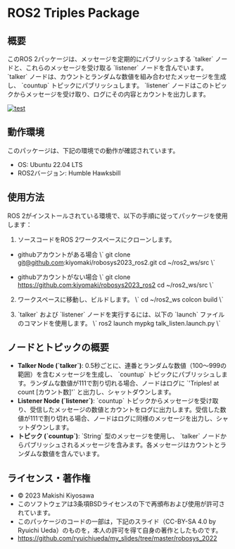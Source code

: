 # ROS2 Triples Package

## 概要
このROS 2パッケージは、メッセージを定期的にパブリッシュする \`talker\` ノードと、これらのメッセージを受け取る \`listener\` ノードを含んでいます。 \`talker\` ノードは、カウントとランダムな数値を組み合わせたメッセージを生成し、 \`countup\` トピックにパブリッシュします。 \`listener\` ノードはこのトピックからメッセージを受け取り、ログにその内容とカウントを出力します。

[![test](https://github.com/kiyomaki/roboysys2023_ros2/actions/workflows/test.yml/badge.svg?branch=main)](https://github.com/kiyomaki/roboysys2023_ros2/actions/workflows/test.yml)

## 動作環境

このパッケージは、下記の環境での動作が確認されています。
- OS: Ubuntu 22.04 LTS
- ROS2バージョン: Humble Hawksbill

## 使用方法

ROS 2がインストールされている環境で、以下の手順に従ってパッケージを使用します：

1. ソースコードをROS 2ワークスペースにクローンします。
- githubアカウントがある場合
   \\\`
   git clone git@github.com:kiyomaki/robosys2023_ros2.git
   cd ~/ros2_ws/src
   \\\`

- githubアカウントがない場合
   \\\`
   git clone https://github.com:kiyomaki/robosys2023_ros2
   cd ~/ros2_ws/src
   \\\`

2. ワークスペースに移動し、ビルドします。
   \\\`
   cd ~/ros2_ws
   colcon build
   \\\`

3. \`talker\` および \`listener\` ノードを実行するには、以下の \`launch\` ファイルのコマンドを使用します。
   \\\`
   ros2 launch mypkg talk_listen.launch.py
   \\\`

## ノードとトピックの概要

- **Talker Node (\`talker\`)**: 0.5秒ごとに、連番とランダムな数値（100〜999の範囲）を含むメッセージを生成し、 \`countup\` トピックにパブリッシュします。ランダムな数値が111で割り切れる場合、ノードはログに \`'Triples! at count [カウント数]'\` と出力し、シャットダウンします。
- **Listener Node (\`listener\`)**: \`countup\` トピックからメッセージを受け取り、受信したメッセージの数値とカウントをログに出力します。受信した数値が111で割り切れる場合、ノードはログに同様のメッセージを出力し、シャットダウンします。
- **トピック (\`countup\`)**: \`String\` 型のメッセージを使用し、 \`talker\` ノードからパブリッシュされるメッセージを含みます。各メッセージはカウントとランダムな数値を含んでいます。

## ライセンス・著作権

- © 2023 Makishi Kiyosawa
- このソフトウェアは3条項BSDライセンスの下で再頒布および使用が許可されています。
- このパッケージのコードの一部は，下記のスライド（CC-BY-SA 4.0 by Ryuichi Ueda）のものを，本人の許可を得て自身の著作としたものです。
 - https://github.com/ryuichiueda/my_slides/tree/master/robosys_2022
